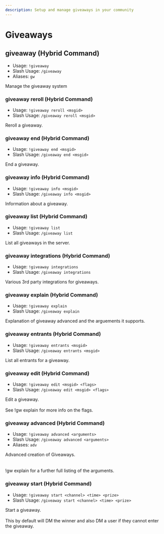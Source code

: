 ```yaml
---
description: Setup and manage giveaways in your community
---
```


# Giveaways

## giveaway (Hybrid Command)

* Usage: `!giveaway`
* Slash Usage: `/giveaway`
* Aliases: `gw`

Manage the giveaway system

### giveaway reroll (Hybrid Command)

* Usage: `!giveaway reroll <msgid>`
* Slash Usage: `/giveaway reroll <msgid>`

Reroll a giveaway.

### giveaway end (Hybrid Command)

* Usage: `!giveaway end <msgid>`
* Slash Usage: `/giveaway end <msgid>`

End a giveaway.

### giveaway info (Hybrid Command)

* Usage: `!giveaway info <msgid>`
* Slash Usage: `/giveaway info <msgid>`

Information about a giveaway.

### giveaway list (Hybrid Command)

* Usage: `!giveaway list`
* Slash Usage: `/giveaway list`

List all giveaways in the server.

### giveaway integrations (Hybrid Command)

* Usage: `!giveaway integrations`
* Slash Usage: `/giveaway integrations`

Various 3rd party integrations for giveaways.

### giveaway explain (Hybrid Command)

* Usage: `!giveaway explain`
* Slash Usage: `/giveaway explain`

Explanation of giveaway advanced and the arguements it supports.

### giveaway entrants (Hybrid Command)

* Usage: `!giveaway entrants <msgid>`
* Slash Usage: `/giveaway entrants <msgid>`

List all entrants for a giveaway.

### giveaway edit (Hybrid Command)

* Usage: `!giveaway edit <msgid> <flags>`
* Slash Usage: `/giveaway edit <msgid> <flags>`

Edit a giveaway.\
\
See !gw explain for more info on the flags.

### giveaway advanced (Hybrid Command)

* Usage: `!giveaway advanced <arguments>`
* Slash Usage: `/giveaway advanced <arguments>`
* Aliases: `adv`

Advanced creation of Giveaways.\
\
\
!gw explain for a further full listing of the arguments.

### giveaway start (Hybrid Command)

* Usage: `!giveaway start <channel> <time> <prize>`
* Slash Usage: `/giveaway start <channel> <time> <prize>`

Start a giveaway.\
\
This by default will DM the winner and also DM a user if they cannot enter the giveaway.
